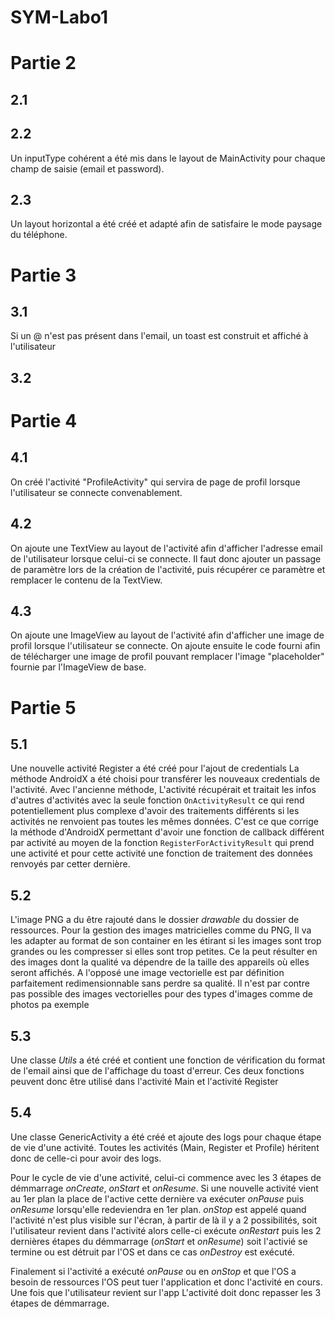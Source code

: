# SYM-Labo1

# Partie 2

## 2.1

## 2.2

Un inputType cohérent a été mis dans le layout de MainActivity pour chaque 
champ de saisie (email et password).

## 2.3

Un layout horizontal a été créé et adapté afin de satisfaire le mode paysage du téléphone.

# Partie 3

## 3.1

Si un @ n'est pas présent dans l'email, un toast est construit et affiché
à l'utilisateur

## 3.2

# Partie 4

## 4.1

On créé l'activité "ProfileActivity" qui servira de page de profil lorsque l'utilisateur se connecte convenablement.

## 4.2

On ajoute une TextView au layout de l'activité afin d'afficher l'adresse email de l'utilisateur lorsque celui-ci se connecte. Il faut donc ajouter un passage de paramètre lors de la création de l'activité, puis récupérer ce paramètre et remplacer le contenu de la TextView.

## 4.3

On ajoute une ImageView au layout de l'activité afin d'afficher une image de profil lorsque l'utilisateur se connecte. On ajoute ensuite le code fourni afin de télécharger une image de profil pouvant remplacer l'image "placeholder" fournie par l'ImageView de base.

# Partie 5

## 5.1

Une nouvelle activité Register a été créé pour l'ajout de credentials
La méthode AndroidX a été choisi pour transférer les nouveaux credentials
de l'activité.
Avec l'ancienne méthode, L'activité récupérait et traitait les infos d'autres d'activités
avec la seule fonction ``OnActivityResult`` ce qui rend potentiellement plus complexe d'avoir
des traitements différents si les activités ne renvoient pas toutes les mêmes données.
C'est ce que corrige la méthode d'AndroidX permettant d'avoir une fonction de callback
différent par activité au moyen de la fonction ``RegisterForActivityResult``
qui prend une activité et pour cette activité une fonction de traitement des données
renvoyés par cetter dernière.

## 5.2

L'image PNG a du être rajouté dans le dossier _drawable_ du dossier de ressources.
Pour la gestion des images matricielles comme du PNG, Il va les adapter au format
de son container en les étirant si les images sont trop grandes ou les compresser
si elles sont trop petites. Ce la peut résulter en des images dont la qualité va
dépendre de la taille des appareils où elles seront affichés. A l'opposé
une image vectorielle est par définition parfaitement redimensionnable sans perdre sa qualité.
Il n'est par contre pas possible des images vectorielles pour des types d'images 
comme de photos pa exemple

## 5.3

Une classe _Utils_ a été créé et contient une fonction de vérification du format de l'email
ainsi que de l'affichage du toast d'erreur. Ces deux fonctions peuvent donc être utilisé
dans l'activité Main et l'activité Register

## 5.4

Une classe GenericActivity a été créé et ajoute des logs pour chaque étape de vie
d'une activité. Toutes les activités (Main, Register et Profile) héritent donc de celle-ci
pour avoir des logs.

Pour le cycle de vie d'une activité, celui-ci commence avec les 3 étapes de démmarrage _onCreate_, 
_onStart_ et _onResume_. Si une nouvelle activité vient au 1er plan la  place de l'active
cette dernière va exécuter _onPause_ puis _onResume_ lorsqu'elle redeviendra en 1er plan.
_onStop_ est appelé quand l'activité n'est plus visible sur l'écran, à partir de là
il y a 2 possibilités, soit l'utilisateur revient dans l'activité alors celle-ci
exécute _onRestart_ puis les 2 dernières étapes du démmarrage (_onStart_ et _onResume_)
soit l'activié se termine ou est détruit par l'OS et dans ce cas _onDestroy_ est exécuté.

Finalement si l'activité a exécuté _onPause_ ou en _onStop_ et que l'OS a besoin de ressources
l'OS peut tuer l'application et donc l'activité en cours. Une fois que l'utilisateur revient sur l'app
L'activité doit donc repasser les 3 étapes de démmarrage.


